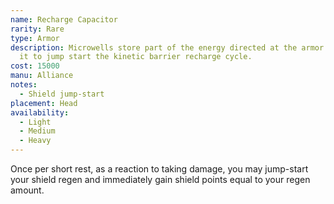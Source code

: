 ```yaml
---
name: Recharge Capacitor
rarity: Rare
type: Armor
description: Microwells store part of the energy directed at the armor and use
  it to jump start the kinetic barrier recharge cycle.
cost: 15000
manu: Alliance
notes:
  - Shield jump-start
placement: Head
availability:
  - Light
  - Medium
  - Heavy
---
```

Once per short rest, as a reaction to taking damage, you may jump-start your shield regen and immediately gain shield points equal to your regen amount.
